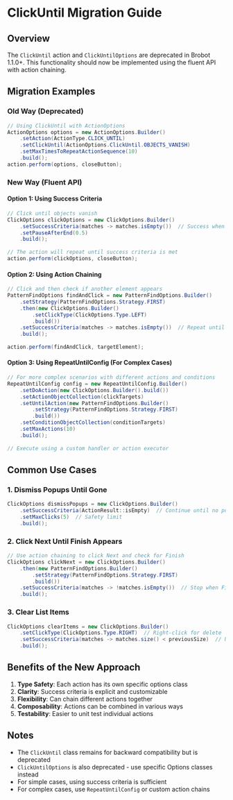 # ClickUntil Migration Guide

## Overview
The `ClickUntil` action and `ClickUntilOptions` are deprecated in Brobot 1.1.0+. This functionality should now be implemented using the fluent API with action chaining.

## Migration Examples

### Old Way (Deprecated)
```java
// Using ClickUntil with ActionOptions
ActionOptions options = new ActionOptions.Builder()
    .setAction(ActionType.CLICK_UNTIL)
    .setClickUntil(ActionOptions.ClickUntil.OBJECTS_VANISH)
    .setMaxTimesToRepeatActionSequence(10)
    .build();
action.perform(options, closeButton);
```

### New Way (Fluent API)

#### Option 1: Using Success Criteria
```java
// Click until objects vanish
ClickOptions clickOptions = new ClickOptions.Builder()
    .setSuccessCriteria(matches -> matches.isEmpty())  // Success when no matches
    .setPauseAfterEnd(0.5)
    .build();
    
// The action will repeat until success criteria is met
action.perform(clickOptions, closeButton);
```

#### Option 2: Using Action Chaining
```java
// Click and then check if another element appears
PatternFindOptions findAndClick = new PatternFindOptions.Builder()
    .setStrategy(PatternFindOptions.Strategy.FIRST)
    .then(new ClickOptions.Builder()
        .setClickType(ClickOptions.Type.LEFT)
        .build())
    .setSuccessCriteria(matches -> matches.isEmpty())  // Repeat until vanished
    .build();
    
action.perform(findAndClick, targetElement);
```

#### Option 3: Using RepeatUntilConfig (For Complex Cases)
```java
// For more complex scenarios with different actions and conditions
RepeatUntilConfig config = new RepeatUntilConfig.Builder()
    .setDoAction(new ClickOptions.Builder().build())
    .setActionObjectCollection(clickTargets)
    .setUntilAction(new PatternFindOptions.Builder()
        .setStrategy(PatternFindOptions.Strategy.FIRST)
        .build())
    .setConditionObjectCollection(conditionTargets)
    .setMaxActions(10)
    .build();
    
// Execute using a custom handler or action executor
```

## Common Use Cases

### 1. Dismiss Popups Until Gone
```java
ClickOptions dismissPopups = new ClickOptions.Builder()
    .setSuccessCriteria(ActionResult::isEmpty)  // Continue until no popups found
    .setMaxClicks(5)  // Safety limit
    .build();
```

### 2. Click Next Until Finish Appears
```java
// Use action chaining to click Next and check for Finish
ClickOptions clickNext = new ClickOptions.Builder()
    .then(new PatternFindOptions.Builder()
        .setStrategy(PatternFindOptions.Strategy.FIRST)
        .build())
    .setSuccessCriteria(matches -> !matches.isEmpty())  // Stop when Finish found
    .build();
```

### 3. Clear List Items
```java
ClickOptions clearItems = new ClickOptions.Builder()
    .setClickType(ClickOptions.Type.RIGHT)  // Right-click for delete
    .setSuccessCriteria(matches -> matches.size() < previousSize)  // Until list shrinks
    .build();
```

## Benefits of the New Approach

1. **Type Safety**: Each action has its own specific options class
2. **Clarity**: Success criteria is explicit and customizable
3. **Flexibility**: Can chain different actions together
4. **Composability**: Actions can be combined in various ways
5. **Testability**: Easier to unit test individual actions

## Notes

- The `ClickUntil` class remains for backward compatibility but is deprecated
- `ClickUntilOptions` is also deprecated - use specific Options classes instead
- For simple cases, using success criteria is sufficient
- For complex cases, use `RepeatUntilConfig` or custom action chains